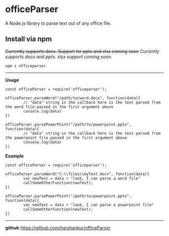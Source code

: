 # officeParser
A Node.js library to parse text out of any office file. 

## Install via npm
~~Currently supports docx. Support for pptx and xlsx coming soon~~
*Currently supports docx and pptx. xlsx support coming soon.*

```
npm i officeparser
```

----------

**Usage**
```
const officeParser = require('officeparser');

officeParser.parseWord("/path/to/word.docx", function(data){
        // "data" string in the callback here is the text parsed from the word file passed in the first argument above
        console.log(data)
})

officeParser.parsePowerPoint("/path/to/powerpoint.pptx", function(data){
        // "data" string in the callback here is the text parsed from the powerpoint file passed in the first argument above
        console.log(data)
})
```

**Example**
```
const officeParser = require('officeparser');

officeParser.parseWord("C:\\files\\myText.docx", function(data){
        var newText = data + "look, I can parse a word file"
        callSomeOtherFunction(newText);
})

officeParser.parsePowerPoint("/path/to/powerpoint.pptx", function(data){
        var newText = data + "look, I can parse a powerpoint file"
        callSomeOtherFunction(newText);
})
```

----------

**github**
https://github.com/harshankur/officeParser
